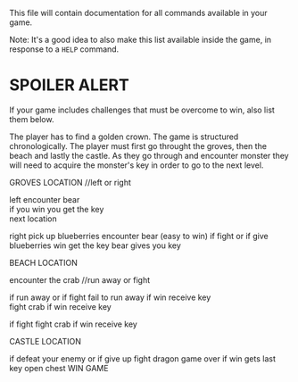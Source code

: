 This file will contain documentation for all commands available in your game.

Note:  It's a good idea to also make this list available inside the game, in response to a `HELP` command.


# SPOILER ALERT

If your game includes challenges that must be overcome to win, also list them below.


The player has to find a golden crown. The game is structured chronologically. The player must first go throught the groves, then the beach and lastly the castle. As they go through and encounter monster they will need to acquire the monster's key in order to go to the next level. 



GROVES LOCATION 
//left or right

left
encounter bear                  
if you win you get the key                    
next  location  

right
pick up blueberries 
encounter bear (easy to win)
if fight                    or    if give blueberries
   win  get the key                  bear gives you key 


BEACH LOCATION 

encounter the crab 
//run away or fight 

if run away      or    if fight 
fail to run away         if win receive key  
fight crab 
if win 
    receive key 

if fight 
fight crab
if win receive key    


CASTLE LOCATION 

if defeat your enemy  or   if give up 
fight dragon               game over 
if win 
gets last key
open chest 
WIN GAME
 
